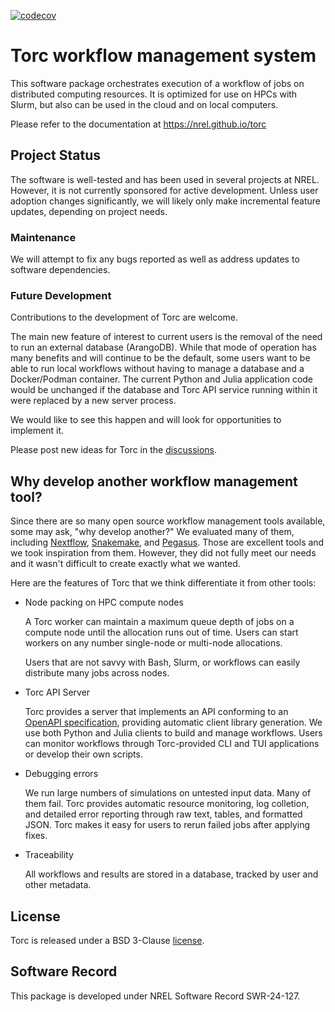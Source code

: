 [![codecov](https://codecov.io/gh/NREL/torc/graph/badge.svg?token=OY9JDRCIB9)](https://codecov.io/gh/NREL/torc)

# Torc workflow management system

This software package orchestrates execution of a workflow of jobs on distributed computing
resources. It is optimized for use on HPCs with Slurm, but also can be used in the cloud and
on local computers.

Please refer to the documentation at https://nrel.github.io/torc

## Project Status
The software is well-tested and has been used in several projects at NREL. However, it is not
currently sponsored for active development. Unless user adoption changes significantly, we will
likely only make incremental feature updates, depending on project needs.

### Maintenance
We will attempt to fix any bugs reported as well as address updates to software dependencies.

### Future Development
Contributions to the development of Torc are welcome.

The main new feature of interest to current users is the removal of the need to run an external
database (ArangoDB). While that mode of operation has many benefits and will continue to be the
default, some users want to be able to run local workflows without having to manage a database
and a Docker/Podman container. The current Python and Julia application code would be unchanged
if the database and Torc API service running within it were replaced by a new server process.

We would like to see this happen and will look for opportunities to implement it.

Please post new ideas for Torc in the [discussions](https://github.com/NREL/torc/discussions).

## Why develop another workflow management tool?
Since there are so many open source workflow management tools available, some may ask, "why develop
another?" We evaluated many of them, including [Nextflow](https://www.nextflow.io/),
[Snakemake](https://snakemake.github.io/), and [Pegasus](https://pegasus.isi.edu/). Those are
excellent tools and we took inspiration from them. However, they did not fully meet our needs and it
wasn't difficult to create exactly what we wanted.

Here are the features of Torc that we think differentiate it from other tools:

- Node packing on HPC compute nodes

  A Torc worker can maintain a maximum queue depth of jobs on a compute node until the allocation
  runs out of time. Users can start workers on any number single-node or multi-node allocations.

  Users that are not savvy with Bash, Slurm, or workflows can easily distribute many jobs across
  nodes.

- Torc API Server

  Torc provides a server that implements an API conforming to an [OpenAPI
  specification](https://swagger.io/specification/), providing automatic client library generation.
  We use both Python and Julia clients to build and manage workflows. Users can monitor workflows
  through Torc-provided CLI and TUI applications or develop their own scripts.

- Debugging errors

  We run large numbers of simulations on untested input data. Many of them fail. Torc provides
  automatic resource monitoring, log colletion, and detailed error reporting through raw text,
  tables, and formatted JSON. Torc makes it easy for users to rerun failed jobs after applying
  fixes.

- Traceability

  All workflows and results are stored in a database, tracked by user and other metadata.

## License
Torc is released under a BSD 3-Clause [license](https://github.com/NREL/torc/blob/main/LICENSE).

## Software Record
This package is developed under NREL Software Record SWR-24-127.
